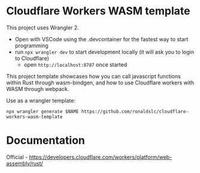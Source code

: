 # Cloudflare Workers WASM template

This project uses Wrangler 2.

- Open with VSCode using the .devcontainer for the fastest way to start programming
- run `npx wrangler dev` to start development locally (it will ask you to login to Cloudflare)
    - open `http://localhost:8787` once started

This project template showcases how you can call javascript functions within Rust through wasm-bindgen,
and how to use Cloudflare workers with WASM through webpack.

Use as a wrangler template:
```console
npx wrangler generate $NAME https://github.com/ronaldslc/cloudflare-workers-wasm-template
```

# Documentation

Official - https://developers.cloudflare.com/workers/platform/web-assembly/rust/